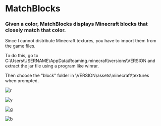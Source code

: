 # MatchBlocks
### Given a color, MatchBlocks displays Minecraft blocks that closely match that color. 


Since I cannot distribute Minecraft textures, you have to import them from the game files.

To do this, go to C:\Users\USERNAME\AppData\Roaming\.minecraft\versions\VERSION and extract the jar file using a program like winrar.

Then choose the "block" folder in \VERSION\assets\minecraft\textures when prompted. 


![r](https://user-images.githubusercontent.com/20736715/119271101-0d8e0380-bbce-11eb-914d-f1b1ae3234b4.png)


![y](https://user-images.githubusercontent.com/20736715/119271106-11218a80-bbce-11eb-84b6-2ae1bac0fe0e.PNG)


![g](https://user-images.githubusercontent.com/20736715/119271108-1383e480-bbce-11eb-930b-6119bbd014ce.PNG)


![b](https://user-images.githubusercontent.com/20736715/119271112-154da800-bbce-11eb-9add-bce27aad86b4.png)
